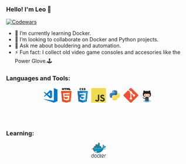 ### Hello! I'm Leo 👋
[![Codewars](https://www.codewars.com/users/LeoDOD/badges/small)](https://www.codewars.com/users/LeoDOD/badges/small)

- 🌱 I’m currently learning Docker.
- 👯 I’m looking to collaborate on Docker and Python projects.
- 💬 Ask me about bouldering and automation.
- ⚡ Fun fact: I collect old video game consoles and accesories like the Power Glove.🕹️

### Languages and Tools:

<p align="center">
    <img alt="Visual Studio Code" width="40px" src=".\assets\visual-studio-code.png" />
    <img alt="HTML5" width="40px" src=".\assets\html.png" />
    <img alt="CSS3" width="40px" src=".\assets\css.png" />
    <img alt="JavaScript" width="40px" src=".\assets\javascript.png" />
    <img alt="python" width="40px" src=".\assets\python.png" />
    <img alt="Git" width="40px" src=".\assets\git.png" />
    <img alt="GitHub" width="40px" src=".\assets\github.png" />
</p>

<br /><br />

### Learning:

<p align="center">
    <img alt="Docker" width="40px" src=".\assets\docker.png" />

</p>